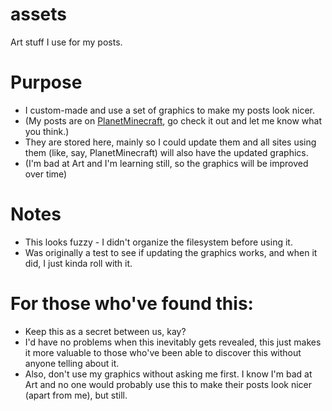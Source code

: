 # assets
Art stuff I use for my posts.

# Purpose
 - I custom-made and use a set of graphics to make my posts look nicer.
 - (My posts are on [PlanetMinecraft](https://www.planetminecraft.com/member/thediamondplayables/), go check it out and let me know what you think.)
 - They are stored here, mainly so I could update them and all sites using them (like, say, PlanetMinecraft) will also have the updated graphics.
 - (I'm bad at Art and I'm learning still, so the graphics will be improved over time)

# Notes
 - This looks fuzzy - I didn't organize the filesystem before using it.
 - Was originally a test to see if updating the graphics works, and when it did, I just kinda roll with it.

# For those who've found this:
 - Keep this as a secret between us, kay? 
 - I'd have no problems when this inevitably gets revealed, this just makes it more valuable to those who've been able to discover this without anyone telling about it.
 - Also, don't use my graphics without asking me first. I know I'm bad at Art and no one would probably use this to make their posts look nicer (apart from me), but still.
